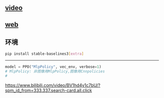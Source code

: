 ## [video](https://www.bilibili.com/video/BV1ca41187qB/?spm_id_from=333.337.search-card.all.click&vd_source=d83fadd3138d002993b778881de0f2e9)
## [web](https://stable-baselines3.readthedocs.io/en/master/)


## 环境
```bash
pip install stable-baselines3[extra]

```


----
```python
model = PPO("MlpPolicy", vec_env, verbose=1)
# MlpPolicy: 非图像用MlpPolicy,图像用Cnnpolicies
# 

````











https://www.bilibili.com/video/BV1hd4y1c7bU/?spm_id_from=333.337.search-card.all.click




